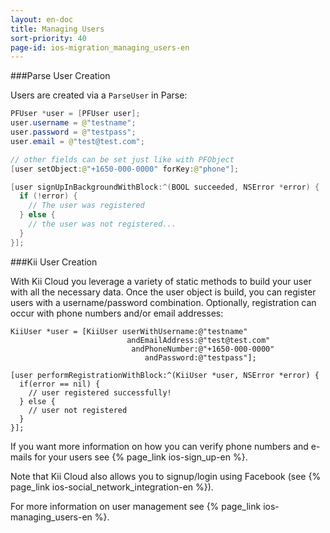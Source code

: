 ```yaml
---
layout: en-doc
title: Managing Users
sort-priority: 40
page-id: ios-migration_managing_users-en
---
```

###Parse User Creation

Users are created via a `ParseUser` in Parse:

```java
PFUser *user = [PFUser user];
user.username = @"testname";
user.password = @"testpass";
user.email = @"test@test.com";

// other fields can be set just like with PFObject
[user setObject:@"+1650-000-0000" forKey:@"phone"];

[user signUpInBackgroundWithBlock:^(BOOL succeeded, NSError *error) {
  if (!error) {
    // The user was registered
  } else {
    // the user was not registered...
  }
}];
```

###Kii User Creation

With Kii Cloud you leverage a variety of static methods to build your user with all the necessary data. Once the user object is build, you can register users with a username/password combination. Optionally, registration can occur with phone numbers and/or email addresses:

```objc
KiiUser *user = [KiiUser userWithUsername:@"testname"
                          andEmailAddress:@"test@test.com"
                           andPhoneNumber:@"+1650-000-0000"
                              andPassword:@"testpass"];

[user performRegistrationWithBlock:^(KiiUser *user, NSError *error) {
  if(error == nil) {
    // user registered successfully!
  } else {
    // user not registered
  }
}];
```

If you want more information on how you can verify phone numbers and e-mails for your users see {% page_link ios-sign_up-en %}.

Note that Kii Cloud also allows you to signup/login using Facebook (see {% page_link ios-social_network_integration-en %}).

For more information on user management see {% page_link ios-managing_users-en %}.
